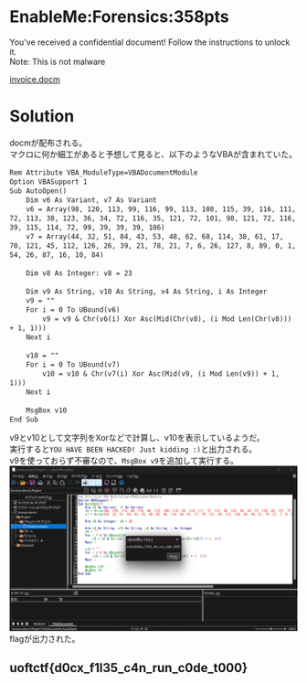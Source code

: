 # EnableMe:Forensics:358pts
You've received a confidential document! Follow the instructions to unlock it.  
Note: This is not malware  

[invoice.docm](invoice.docm)  

# Solution
docmが配布される。  
マクロに何か細工があると予想して見ると、以下のようなVBAが含まれていた。  
```vba
Rem Attribute VBA_ModuleType=VBADocumentModule
Option VBASupport 1
Sub AutoOpen()
    Dim v6 As Variant, v7 As Variant
    v6 = Array(98, 120, 113, 99, 116, 99, 113, 108, 115, 39, 116, 111, 72, 113, 38, 123, 36, 34, 72, 116, 35, 121, 72, 101, 98, 121, 72, 116, 39, 115, 114, 72, 99, 39, 39, 39, 106)
    v7 = Array(44, 32, 51, 84, 43, 53, 48, 62, 68, 114, 38, 61, 17, 70, 121, 45, 112, 126, 26, 39, 21, 78, 21, 7, 6, 26, 127, 8, 89, 0, 1, 54, 26, 87, 16, 10, 84)
    
    Dim v8 As Integer: v8 = 23

    Dim v9 As String, v10 As String, v4 As String, i As Integer
    v9 = ""
    For i = 0 To UBound(v6)
        v9 = v9 & Chr(v6(i) Xor Asc(Mid(Chr(v8), (i Mod Len(Chr(v8))) + 1, 1)))
    Next i

    v10 = ""
    For i = 0 To UBound(v7)
        v10 = v10 & Chr(v7(i) Xor Asc(Mid(v9, (i Mod Len(v9)) + 1, 1)))
    Next i

    MsgBox v10
End Sub
```
v9とv10として文字列をXorなどで計算し、v10を表示しているようだ。  
実行すると`YOU HAVE BEEN HACKED! Just kidding :)`と出力される。  
v9を使っておらず不審なので、`MsgBox v9`を追加して実行する。  
![flag.png](images/flag.png)  
flagが出力された。  

## uoftctf{d0cx_f1l35_c4n_run_c0de_t000}